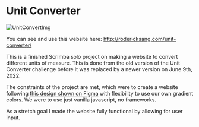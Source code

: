 # Unit Converter

![UnitConvertImg](https://user-images.githubusercontent.com/17167082/172063707-c92ab330-7dde-4a3b-bad0-d48cdd17a753.png)

You can see and use this website here: http://rodericksang.com/unit-converter/

This is a finished Scrimba solo project on making a website to convert different units of measure. This is done from the old version of the Unit Converter challenge before it was replaced by a newer version on June 9th, 2022.

The constraints of the project are met, which were to create a website following [this design shown on Figma](https://www.figma.com/file/AdqUVRQCZGP1zRcEvzmJTm/Unit-Conversion?node-id=0%3A13) with flexibility to use our own gradient colors. We were to use just vanilla javascript, no frameworks.

As a stretch goal I made the website fully functional by allowing for user input.
